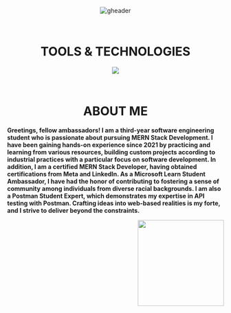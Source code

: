 <div align="center" width="50">
  
![gheader](https://iili.io/HO2glqX.jpg)
  
<div align="center">
  
<!--- a bit of vertical space & languages text --->
<div>&nbsp;</div>
<h1 align="center">
TOOLS & TECHNOLOGIES
</h1>

<div></div>
  
<!--- language icons --->
<p align="center">
<a href="https://skillicons.dev">
<img src="https://skillicons.dev/icons?i=html,css,sass,bootstrap,js,react,mui,nodejs,expressjs,mongodb,mysql,firebase,redux,regex,postman,netlify,vercel" /></a>
</p>
 
<div>&nbsp;</div>

<h1 align="center">
ABOUT ME
</h1>	
 
<p align="left"><b>Greetings, fellow ambassadors! I am a third-year software engineering student who is passionate about pursuing MERN Stack Development. I have been gaining hands-on experience since 2021 by practicing and learning from various resources, building custom projects according to industrial practices with a particular focus on software development. In addition, I am a certified MERN Stack Developer, having obtained certifications from Meta and LinkedIn. As a Microsoft Learn Student Ambassador, I have had the honor of contributing to fostering a sense of community among individuals from diverse racial backgrounds. I am also a Postman Student Expert, which demonstrates my expertise in API testing with Postman. Crafting ideas into web-based realities is my forte, and I strive to deliver beyond the constraints.</b><p/>	

<div align="right">
<img src="https://iili.io/Hkr7GMQ.webp" width="200" height="200"/>
<div/> 
